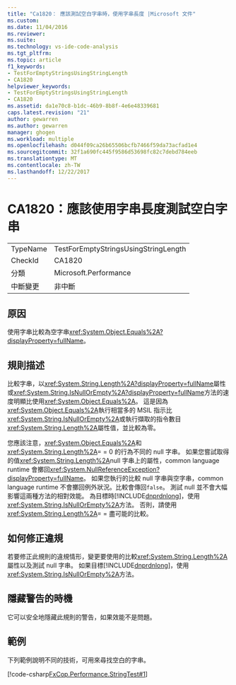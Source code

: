 ```yaml
---
title: "Ca1820： 應該測試空白字串時，使用字串長度 |Microsoft 文件"
ms.custom: 
ms.date: 11/04/2016
ms.reviewer: 
ms.suite: 
ms.technology: vs-ide-code-analysis
ms.tgt_pltfrm: 
ms.topic: article
f1_keywords:
- TestForEmptyStringsUsingStringLength
- CA1820
helpviewer_keywords:
- TestForEmptyStringsUsingStringLength
- CA1820
ms.assetid: da1e70c8-b1dc-46b9-8b8f-4e6e48339681
caps.latest.revision: "21"
author: gewarren
ms.author: gewarren
manager: ghogen
ms.workload: multiple
ms.openlocfilehash: d044f09ca26b65506bcfb7466f59da73acfad1e4
ms.sourcegitcommit: 32f1a690fc445f9586d53698fc82c7debd784eeb
ms.translationtype: MT
ms.contentlocale: zh-TW
ms.lasthandoff: 12/22/2017
---
```

# <a name="ca1820-test-for-empty-strings-using-string-length"></a>CA1820：應該使用字串長度測試空白字串
|||  
|-|-|  
|TypeName|TestForEmptyStringsUsingStringLength|  
|CheckId|CA1820|  
|分類|Microsoft.Performance|  
|中斷變更|非中斷|  
  
## <a name="cause"></a>原因  
 使用字串比較為空字串<xref:System.Object.Equals%2A?displayProperty=fullName>。  
  
## <a name="rule-description"></a>規則描述  
 比較字串，以<xref:System.String.Length%2A?displayProperty=fullName>屬性或<xref:System.String.IsNullOrEmpty%2A?displayProperty=fullName>方法的速度明顯比使用<xref:System.Object.Equals%2A>。 這是因為<xref:System.Object.Equals%2A>執行相當多的 MSIL 指示比<xref:System.String.IsNullOrEmpty%2A>或執行擷取的指令數目<xref:System.String.Length%2A>屬性值，並比較為零。  
  
 您應該注意，<xref:System.Object.Equals%2A>和<xref:System.String.Length%2A>= = 0 的行為不同的 null 字串。 如果您嘗試取得的值<xref:System.String.Length%2A>null 字串上的屬性，common language runtime 會擲回<xref:System.NullReferenceException?displayProperty=fullName>。 如果您執行的比較 null 字串與空字串，common language runtime 不會擲回例外狀況。比較會傳回`false`。 測試 null 並不會大幅影響這兩種方法的相對效能。 為目標時[!INCLUDE[dnprdnlong](../code-quality/includes/dnprdnlong_md.md)]，使用<xref:System.String.IsNullOrEmpty%2A>方法。 否則，請使用<xref:System.String.Length%2A>= = 盡可能的比較。  
  
## <a name="how-to-fix-violations"></a>如何修正違規  
 若要修正此規則的違規情形，變更要使用的比較<xref:System.String.Length%2A>屬性以及測試 null 字串。 如果目標[!INCLUDE[dnprdnlong](../code-quality/includes/dnprdnlong_md.md)]，使用<xref:System.String.IsNullOrEmpty%2A>方法。  
  
## <a name="when-to-suppress-warnings"></a>隱藏警告的時機  
 它可以安全地隱藏此規則的警告，如果效能不是問題。  
  
## <a name="example"></a>範例  
 下列範例說明不同的技術，可用來尋找空白的字串。  
  
 [!code-csharp[FxCop.Performance.StringTest#1](../code-quality/codesnippet/CSharp/ca1820-test-for-empty-strings-using-string-length_1.cs)]